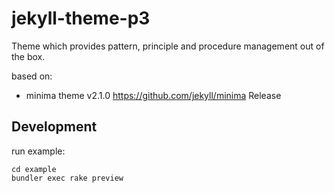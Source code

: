 # jekyll-theme-p3
Theme which provides pattern, principle and procedure management out of the box.

based on:
- minima theme v2.1.0 https://github.com/jekyll/minima Release

## Development

run example:

    cd example
    bundler exec rake preview
